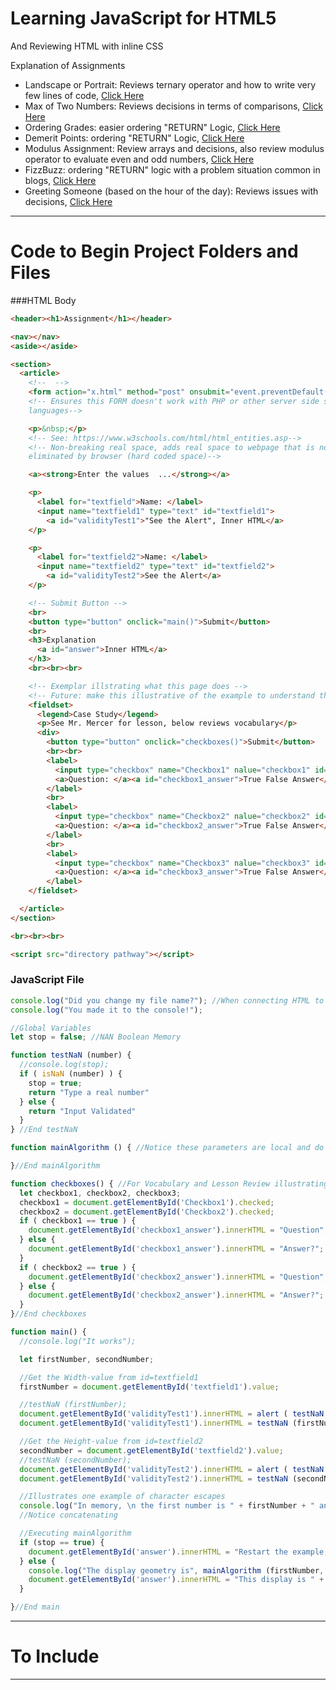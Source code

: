 # Learning JavaScript for HTML5
And Reviewing HTML with inline CSS

Explanation of Assignments
- Landscape or Portrait: Reviews ternary operator and how to write very few lines of code, <a href="https://github.com/MercersKitchen/Webpages-Sites/tree/master/JavaScript%20Lessons/UNDERCONSTRUCTION/ReadMe%20Explanations/LandScape%20or%20Portrait">Click Here</a>
- Max of Two Numbers: Reviews decisions in terms of comparisons, <a href="https://github.com/MercersKitchen/Webpages-Sites/tree/master/JavaScript%20Lessons/UNDERCONSTRUCTION/ReadMe%20Explanations/Max%20of%20Two%20Numbers">Click Here</a>
- Ordering Grades: easier ordering "RETURN" Logic, <a href="https://github.com/MercersKitchen/Webpages-Sites/tree/master/JavaScript%20Lessons/UNDERCONSTRUCTION/ReadMe%20Explanations/Ordering%20Grades">Click Here</a>
- Demerit Points: ordering "RETURN" Logic, <a href="https://github.com/MercersKitchen/Webpages-Sites/tree/master/JavaScript%20Lessons/UNDERCONSTRUCTION/ReadMe%20Explanations/Demerit%20Points">Click Here</a>
- Modulus Assignment: Review arrays and decisions, also review modulus operator to evaluate even and odd numbers, <a href="https://github.com/MercersKitchen/Webpages-Sites/tree/master/JavaScript%20Lessons/UNDERCONSTRUCTION/ReadMe%20Explanations/Modulus">Click Here</a>
- FizzBuzz: ordering "RETURN" logic with a problem situation common in blogs, <a href="https://github.com/MercersKitchen/Webpages-Sites/tree/master/JavaScript%20Lessons/UNDERCONSTRUCTION/ReadMe%20Explanations/FizzBuzz">Click Here</a>
- Greeting Someone (based on the hour of the day): Reviews issues with decisions, <a href="https://github.com/MercersKitchen/Webpages-Sites/tree/master/JavaScript%20Lessons/UNDERCONSTRUCTION/ReadMe%20Explanations/Greeting%20Someone">Click Here</a>

---

# Code to Begin Project Folders and Files

###HTML Body

```HTML
<header><h1>Assignment</h1></header>

<nav></nav>
<aside></aside>

<section>
  <article>
    <!--  -->
    <form action="x.html" method="post" onsubmit="event.preventDefault();">
    <!-- Ensures this FORM doesn't work with PHP or other server side scripting
    languages-->

    <p>&nbsp;</p>
    <!-- See: https://www.w3schools.com/html/html_entities.asp-->
    <!-- Non-breaking real space, adds real space to webpage that is not
    eliminated by browser (hard coded space)-->

    <a><strong>Enter the values  ...</strong></a>

    <p>
      <label for="textfield">Name: </label>
      <input name="textfield1" type="text" id="textfield1">
        <a id="validityTest1">"See the Alert", Inner HTML</a>
    </p>

    <p>
      <label for="textfield2">Name: </label>
      <input name="textfield2" type="text" id="textfield2">
        <a id="validityTest2">See the Alert</a>
    </p>

    <!-- Submit Button -->
    <br>
    <button type="button" onclick="main()">Submit</button>
    <br>
    <h3>Explanation
      <a id="answer">Inner HTML</a>
    </h3>
    <br><br><br>

    <!-- Exemplar illstrating what this page does -->
    <!-- Future: make this illustrative of the example to understand the problem -->
    <fieldset>
      <legend>Case Study</legend>
      <p>See Mr. Mercer for lesson, below reviews vocabulary</p>
      <div>
        <button type="button" onclick="checkboxes()">Submit</button>
        <br><br>
        <label>
          <input type="checkbox" name="Checkbox1" nalue="checkbox1" id="Checkbox1">
          <a>Question: </a><a id="checkbox1_answer">True False Answer</a>
        </label>
        <br>
        <label>
          <input type="checkbox" name="Checkbox2" nalue="checkbox2" id="Checkbox2">
          <a>Question: </a><a id="checkbox2_answer">True False Answer</a>
        </label>
        <br>
        <label>
          <input type="checkbox" name="Checkbox3" nalue="checkbox3" id="Checkbox3">
          <a>Question: </a><a id="checkbox3_answer">True False Answer</a>
        </label>
    </fieldset>

  </article>
</section>

<br><br><br>

<script src="directory pathway"></script>
```

### JavaScript File

```JavaScript
console.log("Did you change my file name?"); //When connecting HTML to JavaScript
console.log("You made it to the console!");

//Global Variables
let stop = false; //NAN Boolean Memory

function testNaN (number) {
  //console.log(stop);
  if ( isNaN (number) ) {
    stop = true;
    return "Type a real number"
  } else {
    return "Input Validated"
  }
} //End testNaN

function mainAlgorithm () { //Notice these parameters are local and do not mix with "number" variable

}//End mainAlgorithm

function checkboxes() { //For Vocabulary and Lesson Review illustrating separate SUBMIT Button
  let checkbox1, checkbox2, checkbox3;
  checkbox1 = document.getElementById('Checkbox1').checked;
  checkbox2 = document.getElementById('Checkbox2').checked;
  if ( checkbox1 == true ) {
    document.getElementById('checkbox1_answer').innerHTML = "Question";
  } else {
    document.getElementById('checkbox1_answer').innerHTML = "Answer?";
  }
  if ( checkbox2 == true ) {
    document.getElementById('checkbox2_answer').innerHTML = "Question";
  } else {
    document.getElementById('checkbox2_answer').innerHTML = "Answer?";
  }
}//End checkboxes

function main() {
  //console.log("It works");

  let firstNumber, secondNumber;

  //Get the Width-value from id=textfield1
  firstNumber = document.getElementById('textfield1').value;

  //testNaN (firstNumber);
  document.getElementById('validityTest1').innerHTML = alert ( testNaN (firstNumber));
  document.getElementById('validityTest1').innerHTML = testNaN (firstNumber);

  //Get the Height-value from id=textfield2
  secondNumber = document.getElementById('textfield2').value;
  //testNaN (secondNumber);
  document.getElementById('validityTest2').innerHTML = alert ( testNaN (secondNumber));
  document.getElementById('validityTest2').innerHTML = testNaN (secondNumber);

  //Illustrates one example of character escapes
  console.log("In memory, \n the first number is " + firstNumber + " and \n the second number is " + secondNumber);
  //Notice concatenating

  //Executing mainAlgorithm
  if (stop == true) {
    document.getElementById('answer').innerHTML = "Restart the example, a width or height needs to be a number."
  } else {
    console.log("The display geometry is", mainAlgorithm (firstNumber, secondNumber) );
    document.getElementById('answer').innerHTML = "This display is " + mainAlgorithm (firstNumber, secondNumber);
  }

}//End main

```

---

# To Include


---
